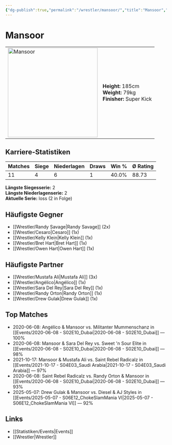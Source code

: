 ```yaml
---
{"dg-publish":true,"permalink":"/wrestler/mansoor/","title":"Mansoor","tags":["wrestler"],"noteIcon":""}
---
```



# Mansoor

<table>
        <tr>
        <td><img src="https://github.com/CptSpaulding1980/choke-slam-wrestling/releases/download/images/Mansoor.png" width="280" alt="Mansoor"></td>
        <td>
        <b>Height:</b> 185cm<br>
        <b>Weight:</b> 79kg<br>
        <b>Finisher:</b> Super Kick<br>
        </td>
        </tr>
        </table>
        
## Karriere-Statistiken

| Matches | Siege | Niederlagen | Draws | Win % | Ø Rating |
|---------|-------|-------------|-------|-------|-----------|
| 11 | 4 | 6 | 1 | 40.0% | 88.73 |

**Längste Siegesserie:** 2<br>**Längste Niederlagenserie:** 2<br>**Aktuelle Serie:** loss (2 in Folge)


## Häufigste Gegner
- [[Wrestler/Randy Savage\|Randy Savage]] (2x)
- [[Wrestler/Cesaro\|Cesaro]] (1x)
- [[Wrestler/Kelly Klein\|Kelly Klein]] (1x)
- [[Wrestler/Bret Hart\|Bret Hart]] (1x)
- [[Wrestler/Owen Hart\|Owen Hart]] (1x)

## Häufigste Partner
- [[Wrestler/Mustafa Ali\|Mustafa Ali]] (3x)
- [[Wrestler/Angélico\|Angélico]] (1x)
- [[Wrestler/Sara Del Rey\|Sara Del Rey]] (1x)
- [[Wrestler/Randy Orton\|Randy Orton]] (1x)
- [[Wrestler/Drew Gulak\|Drew Gulak]] (1x)

## Top Matches
- 2020-06-08: Angélico & Mansoor vs. Militanter Mummenschanz in [[Events/2020-06-08 - S02E10_Dubai\|2020-06-08 - S02E10_Dubai]] — 100%
- 2020-06-08: Mansoor & Sara Del Rey vs. Sweet 'n Sour Elite in [[Events/2020-06-08 - S02E10_Dubai\|2020-06-08 - S02E10_Dubai]] — 98%
- 2021-10-17: Mansoor & Mustafa Ali vs. Saint Rebel Radicalz in [[Events/2021-10-17 - S04E03_Saudi Arabia\|2021-10-17 - S04E03_Saudi Arabia]] — 97%
- 2020-06-08: Saint Rebel Radicalz vs. Randy Orton & Mansoor in [[Events/2020-06-08 - S02E10_Dubai\|2020-06-08 - S02E10_Dubai]] — 93%
- 2025-05-07: Drew Gulak & Mansoor vs. Diesel & AJ Styles in [[Events/2025-05-07 - S06E12_ChokeSlamMania VI\|2025-05-07 - S06E12_ChokeSlamMania VI]] — 92%

## Links
- [[Statistiken/Events\|Events]]
- [[Wrestler\|Wrestler]]
